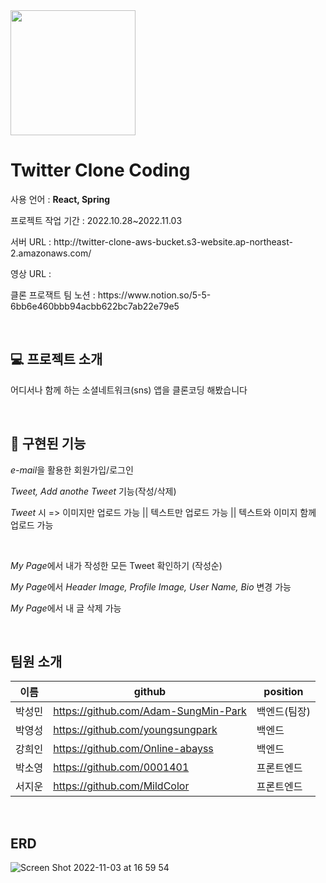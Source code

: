 <img src="https://search.pstatic.net/common/?src=http%3A%2F%2Fblogfiles.naver.net%2F20130122_106%2Ftensaiseung_1358842624770erdHE_PNG%2F%25C6%25AE%25C0%25A7%25C5%25CD.png&type=sc960_832" width="200" height="200"/>

<h1>Twitter Clone Coding</h1>
<p> 사용 언어 : <b>React, Spring</b></p>
<p> 프로젝트 작업 기간 : 2022.10.28~2022.11.03</p>
<p>서버 URL : http://twitter-clone-aws-bucket.s3-website.ap-northeast-2.amazonaws.com/</p>
<p>영상 URL : </p>
<p>클론 프로잭트 팀 노션 : https://www.notion.so/5-5-6bb6e460bbb94acbb622bc7ab22e79e5</p>
<br />
<h2>💻 프로젝트 소개</h2>
<p>어디서나 함께 하는 소셜네트워크(sns) 앱을 클론코딩 해봤습니다</p>
<br />
<h2>🚀 구현된 기능</h2>
<p><i>e-mail</i>을 활용한 회원가입/로그인</p>
<p><i>Tweet, Add anothe Tweet</i> 기능(작성/삭제)</p>
<p><i>Tweet</i> 시 => 이미지만 업로드 가능 || 텍스트만 업로드 가능 || 텍스트와 이미지 함께 업로드 가능</p>
<br />
<p><i>My Page</i>에서 내가 작성한 모든 Tweet 확인하기 (작성순)</p>
<p><i>My Page</i>에서 <i>Header Image, Profile Image, User Name, Bio</i> 변경 가능</p>
<p><i>My Page</i>에서 내 글 삭제 가능</p>
<br />
<h2> 팀원 소개 </h2>

| 이름   | github | position |
|------|--------|----------|
| 박성민 | https://github.com/Adam-SungMin-Park   | 백엔드(팀장)     |
| 박영성 | https://github.com/youngsungpark   | 백엔드     |
| 강희인 | https://github.com/Online-abayss   | 백엔드     |
| 박소영 | https://github.com/0001401   | 프론트엔드     |
| 서지운 | https://github.com/MildColor   | 프론트엔드     |
<br />
<h2>ERD</h2>

![Screen Shot 2022-11-03 at 16 59 54](https://user-images.githubusercontent.com/83463300/199676468-a8948b20-2799-4cf2-8f45-b4068340fa5f.png)
